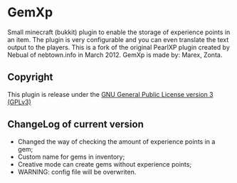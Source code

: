 GemXp
=======

Small minecraft (bukkit) plugin to enable the storage of experience points in an item. The plugin is very configurable and you can even translate the text output to the players. This is a fork of the original PearlXP plugin created by Nebual of nebtown.info in March 2012.
GemXp is made by: Marex, Zonta.

Copyright
---------

This plugin is release under the [GNU General Public License version 3 (GPLv3)](http://www.gnu.org/licenses/gpl-3.0.html)

ChangeLog of current version
----------

  * Changed the way of checking the amount of experience points in a gem;
  * Custom name for gems in inventory;
  * Creative mode can create gems without experience points;
  * WARNING: config file will be overwriten.